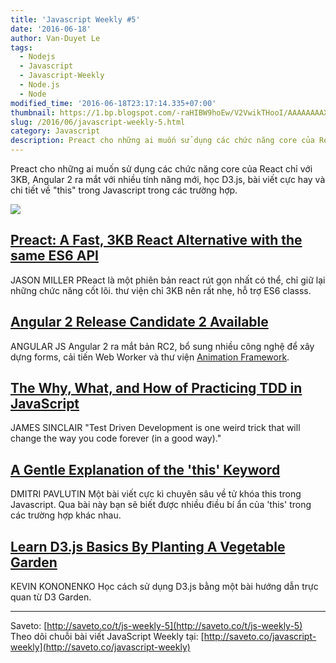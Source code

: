 ```yaml
---
title: 'Javascript Weekly #5'
date: '2016-06-18'
author: Van-Duyet Le
tags:
  - Nodejs
  - Javascript
  - Javascript-Weekly
  - Node.js
  - Node
modified_time: '2016-06-18T23:17:14.335+07:00'
thumbnail: https://1.bp.blogspot.com/-raHIBW9hoEw/V2VwikTHooI/AAAAAAAAX1A/by3IQqWb2BALMqlXky_DPutfvbe7kj28gCK4B/s1600/js5.png
slug: /2016/06/javascript-weekly-5.html
category: Javascript
description: Preact cho những ai muốn sử dụng các chức năng core của React chỉ với 3KB, Angular 2 ra mắt với nhiều tính năng mới, học D3.js, bài viết cực hay và chi tiết về "this" trong Javascript trong các trường hợp.
---
```


Preact cho những ai muốn sử dụng các chức năng core của React chỉ với 3KB, Angular 2 ra mắt với nhiều tính năng mới, học D3.js, bài viết cực hay và chi tiết về "this" trong Javascript trong các trường hợp.

[![](https://1.bp.blogspot.com/-raHIBW9hoEw/V2VwikTHooI/AAAAAAAAX1A/by3IQqWb2BALMqlXky_DPutfvbe7kj28gCK4B/s1600/js5.png)](https://blog.duyet.net/2016/06/javascript-weekly-5.html)

## [Preact: A Fast, 3KB React Alternative with the same ES6 API](http://saveto.co/4C9qiB)

JASON MILLER
PReact là một phiên bản react rút gọn nhất có thể, chỉ giữ lại những chức năng cốt lõi. thư viện chỉ 3KB nên rất nhẹ, hỗ trợ ES6 classs.

## [Angular 2 Release Candidate 2 Available](http://saveto.co/fcldB4)

ANGULAR JS
Angular 2 ra mắt bản RC2, bổ sung nhiều công nghệ để xây dựng forms, cải tiến Web Worker và thư viện [Animation Framework](https://angular.io/docs/ts/latest/guide/animations.html).

## [The Why, What, and How of Practicing TDD in JavaScript](http://saveto.co/7GHot1)

JAMES SINCLAIR
"Test Driven Development is one weird trick that will change the way you code forever (in a good way)."

## [A Gentle Explanation of the 'this' Keyword](http://saveto.co/NlUkeG)

DMITRI PAVLUTIN
Một bài viết cực kì chuyên sâu về tử khóa this trong Javascript. Qua bài này bạn sẽ biết được nhiều điều bí ẩn của 'this' trong các trường hợp khác nhau.

## [Learn D3.js Basics By Planting A Vegetable Garden](http://saveto.co/gWuUVQ)

KEVIN KONONENKO
Học cách sử dụng D3.js bằng một bài hướng dẫn trực quan từ D3 Garden.

---

Saveto: [http://saveto.co/t/js-weekly-5](http://saveto.co/t/js-weekly-5)
Theo dõi chuỗi bài viết JavaScript Weekly tại: [http://saveto.co/javascript-weekly](http://saveto.co/javascript-weekly)

